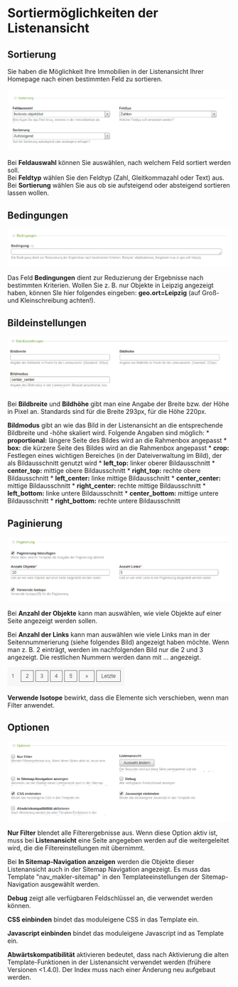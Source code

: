 # Sortiermöglichkeiten der Listenansicht

## Sortierung

Sie haben die Möglichkeit Ihre Immobilien in der Listenansicht Ihrer Homepage nach einen bestimmten Feld zu sortieren.

![](Sortieren.png)

Bei **Feldauswahl** können Sie auswählen, nach welchem Feld sortiert werden soll.<br>
Bei **Feldtyp** wählen Sie den Feldtyp (Zahl, Gleitkommazahl oder Text) aus.<br>
Bei **Sortierung** wählen Sie aus ob sie aufsteigend oder absteigend sortieren lassen wollen.

## Bedingungen

![](Bedingungen.png)

Das Feld **Bedingungen** dient zur Reduzierung der Ergebnisse nach bestimmten Kriterien. Wollen Sie z. B. nur Objekte in Leipzig angezeigt haben, können SIe hier folgendes eingeben: **geo.ort=Leipzig** (auf Groß- und Kleinschreibung achten!).

## Bildeinstellungen

![](Bildeinstellungen.png)

Bei **Bildbreite** und **Bildhöhe** gibt man eine Angabe der Breite bzw. der Höhe in Pixel an. Standards sind für die Breite 293px, für die Höhe 220px.

**Bildmodus** gibt an wie das Bild in der Listenansicht an die entsprechende Bildbreite und -höhe skaliert wird. Folgende Angaben sind möglich:
* 
**proportional:** längere Seite des Bildes wird an die Rahmenbox angepasst
* 
**box:** die kürzere Seite des Bildes wird an die Rahmenbox angepasst
* 
**crop:** Festlegen eines wichtigen Bereiches (in der Dateiverwaltung im Bild), der als Bildausschnitt genutzt wird
* 
**left_top:** linker oberer Bildausschnitt
* 
**center_top:** mittige obere Bildausschnitt
* 
**right_top:** rechte obere Bildausschnitt
* 
**left_center:** linke mittige Bildausschnitt
* 
**center_center:** mittige Bildausschnitt
* 
**right_center:** rechte mittige Bildausschnitt
* 
**left_bottom:** linke untere Bildausschnitt
* 
**center_bottom:** mittige untere Bildausschnitt
* 
**right_bottom:** rechte untere Bildausschnitt



## Paginierung

![](Paginierung2.png)

Bei **Anzahl der Objekte** kann man auswählen, wie viele Objekte auf einer Seite angezeigt werden sollen.

Bei **Anzahl der Links** kann man auswählen wie viele Links man in der Seitennummerierung (siehe folgendes Bild) angezeigt haben möchte. Wenn man z. B. 2 einträgt, werden im nachfolgenden Bild nur die 2 und 3 angezeigt. Die restlichen Nummern werden dann mit ... angezeigt.

![](pagination-anzahl-der-links.png)

**Verwende Isotope** bewirkt, dass die Elemente sich verschieben, wenn man Filter anwendet.

## Optionen

![](Optionen.png)

**Nur Filter** blendet alle Filterergebnisse aus. Wenn diese Option aktiv ist, muss bei **Listenansicht** eine Seite angegeben werden auf die weitergeleitet wird, die die Filtereinstellungen mit übernimmt.

Bei **In Sitemap-Navigation anzeigen** werden die Objekte dieser Listenansicht auch in der Sitemap Navigation angezeigt. Es muss das Template "nav_makler-sitemap" in den Templateeinstellungen der Sitemap-Navigation ausgewählt werden.

**Debug** zeigt alle verfügbaren Feldschlüssel an, die verwendet werden können.

**CSS einbinden** bindet das moduleigene CSS in das Template ein.

**Javascript einbinden** bindet das moduleigene Javascript ind as Template ein.

**Abwärtskompatibilität** aktivieren bedeutet, dass nach Aktivierung die alten Template-Funktionen in der Listenansicht verwendet werden (frühere Versionen <1.4.0). Der Index muss nach einer Änderung neu aufgebaut werden.